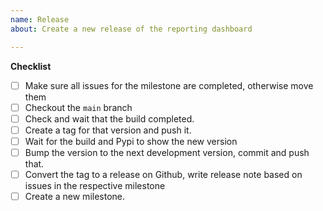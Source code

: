 ```yaml
---
name: Release
about: Create a new release of the reporting dashboard

---
```


**Checklist**

- [ ] Make sure all issues for the milestone are completed, otherwise move them
- [ ] Checkout the `main` branch
- [ ] Check and wait that the build completed.
- [ ] Create a tag for that version and push it.
- [ ] Wait for the build and Pypi to show the new version
- [ ] Bump the version to the next development version, commit and push that.
- [ ] Convert the tag to a release on Github, write release note based on issues in the respective milestone
- [ ] Create a new milestone.
